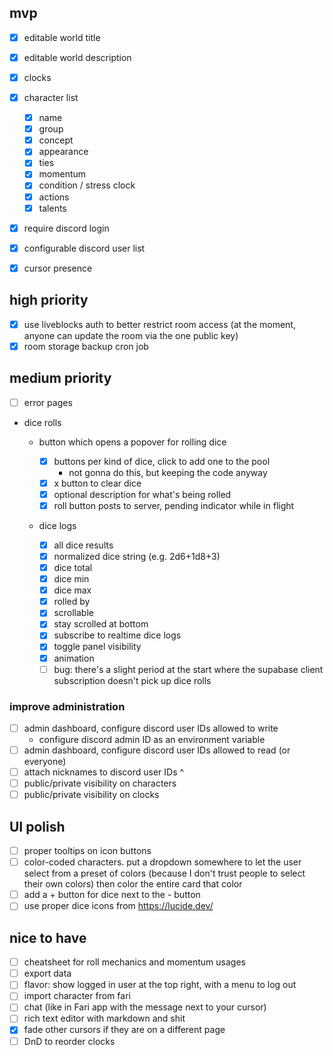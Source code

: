 ## mvp

- [x] editable world title
- [x] editable world description
- [x] clocks
- [x] character list
  - [x] name
  - [x] group
  - [x] concept
  - [x] appearance
  - [x] ties
  - [x] momentum
  - [x] condition / stress clock
  - [x] actions
  - [x] talents
- [x] require discord login
- [x] configurable discord user list

- [x] cursor presence

## high priority

- [x] use liveblocks auth to better restrict room access (at the moment, anyone can update the room via the one public key)
- [x] room storage backup cron job

## medium priority

- [ ] error pages
- dice rolls

  - button which opens a popover for rolling dice

    - [x] buttons per kind of dice, click to add one to the pool
      - not gonna do this, but keeping the code anyway
    - [x] x button to clear dice
    - [x] optional description for what's being rolled
    - [x] roll button posts to server, pending indicator while in flight

  - dice logs
    - [x] all dice results
    - [x] normalized dice string (e.g. 2d6+1d8+3)
    - [x] dice total
    - [x] dice min
    - [x] dice max
    - [x] rolled by
    - [x] scrollable
    - [x] stay scrolled at bottom
    - [x] subscribe to realtime dice logs
    - [x] toggle panel visibility
    - [x] animation
    - [ ] bug: there's a slight period at the start where the supabase client subscription doesn't pick up dice rolls

### improve administration

- [ ] admin dashboard, configure discord user IDs allowed to write
  - configure discord admin ID as an environment variable
- [ ] admin dashboard, configure discord user IDs allowed to read (or everyone)
- [ ] attach nicknames to discord user IDs ^
- [ ] public/private visibility on characters
- [ ] public/private visibility on clocks

## UI polish

- [ ] proper tooltips on icon buttons
- [ ] color-coded characters. put a dropdown somewhere to let the user select from a preset of colors (because I don't trust people to select their own colors) then color the entire card that color
- [ ] add a + button for dice next to the - button
- [ ] use proper dice icons from https://lucide.dev/

## nice to have

- [ ] cheatsheet for roll mechanics and momentum usages
- [ ] export data
- [ ] flavor: show logged in user at the top right, with a menu to log out
- [ ] import character from fari
- [ ] chat (like in Fari app with the message next to your cursor)
- [ ] rich text editor with markdown and shit
- [x] fade other cursors if they are on a different page
- [ ] DnD to reorder clocks
